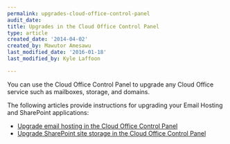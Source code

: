 ```yaml
---
permalink: upgrades-cloud-office-control-panel
audit_date:
title: Upgrades in the Cloud Office Control Panel
type: article
created_date: '2014-04-02'
created_by: Mawutor Amesawu
last_modified_date: '2016-01-18'
last_modified_by: Kyle Laffoon

---
```

You can use the Cloud Office Control Panel to upgrade any Cloud Office service such as mailboxes, storage, and domains.

The following articles provide instructions for upgrading your Email Hosting and SharePoint applications:

-   [Upgrade email hosting in the Cloud Office Control Panel](/how-to/upgrade-email-hosting-cloud-office-control-panel)
-   [Upgrade SharePoint site storage in the Cloud Office Control Panel](/how-to/upgrade-sharepoint-site-storage-cloud-office-control-panel)
